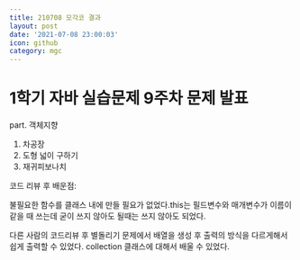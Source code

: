 ```yaml
---
title: 210708 모각코 결과
layout: post
date: '2021-07-08 23:00:03'
icon: github
category: mgc
---
```


# 1학기 자바 실습문제 9주차 문제 **발표**

part. 객체지향
1. 차공장
2. 도형 넓이 구하기
3.  재귀피보나치

코드 리뷰 후 배운점: 

불필요한 함수를 클래스 내에 만들 필요가 없었다.this는 필드변수와 매개변수가 이름이 같을 때 쓰는데 굳이 쓰지 않아도 될때는 쓰지 않아도 되었다.

다른 사람의 코드리뷰 후
별돌리기 문제에서 배열을 생성 후 출력의 방식을 다르게해서 쉽게 출력할 수 있었다.
collection 클래스에 대해서 배울 수 있었다.
